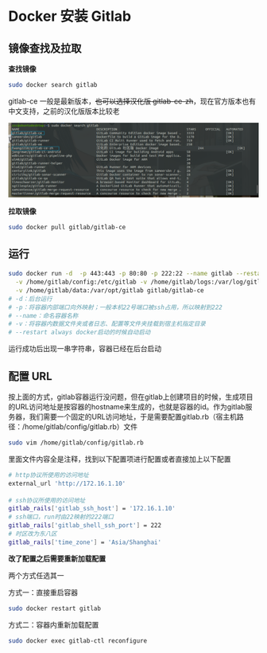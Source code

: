 # Docker 安装 Gitlab

## 镜像查找及拉取

**查找镜像**

```bash
sudo docker search gitlab
```

gitlab-ce 一般是最新版本，~~也可以选择汉化版 gitlab-ce-zh~~，现在官方版本也有中文支持，之前的汉化版版本比较老

![01](img/003/01.png)

**拉取镜像**

```bash
sudo docker pull gitlab/gitlab-ce
```



## 运行

```bash
sudo docker run -d  -p 443:443 -p 80:80 -p 222:22 --name gitlab --restart always \
  -v /home/gitlab/config:/etc/gitlab -v /home/gitlab/logs:/var/log/gitlab \
  -v /home/gitlab/data:/var/opt/gitlab gitlab/gitlab-ce
# -d：后台运行
# -p：将容器内部端口向外映射；一般本机22号端口被ssh占用，所以映射到222
# --name：命名容器名称
# -v：将容器内数据文件夹或者日志、配置等文件夹挂载到宿主机指定目录
# --restart always docker启动的时候自动启动
```

运行成功后出现一串字符串，容器已经在后台启动



## 配置 URL

按上面的方式，gitlab容器运行没问题，但在gitlab上创建项目的时候，生成项目的URL访问地址是按容器的hostname来生成的，也就是容器的id。作为gitlab服务器，我们需要一个固定的URL访问地址，于是需要配置gitlab.rb（宿主机路径：/home/gitlab/config/gitlab.rb）文件

```bash
sudo vim /home/gitlab/config/gitlab.rb
```

里面文件内容全是注释，找到以下配置项进行配置或者直接加上以下配置

```bash
# http协议所使用的访问地址
external_url 'http://172.16.1.10'

# ssh协议所使用的访问地址
gitlab_rails['gitlab_ssh_host'] = '172.16.1.10'
# ssh端口，run时由22映射的222端口
gitlab_rails['gitlab_shell_ssh_port'] = 222
# 时区改为东八区
gitlab_rails['time_zone'] = 'Asia/Shanghai'
```

**改了配置之后需要重新加载配置**

两个方式任选其一

方式一：直接重启容器

```bash
sudo docker restart gitlab
```

方式二：容器内重新加载配置

```bash
sudo docker exec gitlab-ctl reconfigure
```

